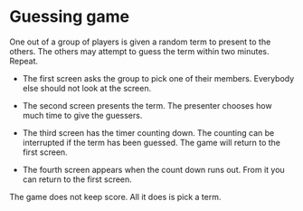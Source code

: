 # Guessing game

One out of a group of players is given a random term to present to the others.
The others may attempt to guess the term within two minutes.
Repeat.

  * The first screen asks the group to pick one of their members.
Everybody else should not look at the screen.

  * The second screen presents the term.
The presenter chooses how much time to give the guessers.  

  * The third screen has the timer counting down.
The counting can be interrupted if the term has been guessed.
The game will return to the first screen.

  * The fourth screen appears when the count down runs out.
From it you can return to the first screen.

The game does not keep score. All it does is pick a term.


